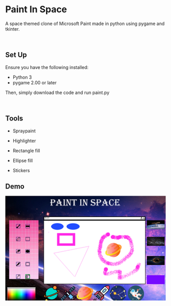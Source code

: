 # Paint In Space
A space themed clone of Microsoft Paint made in python using pygame and tkinter.

<br>

## Set Up
Ensure you have the following installed:
* Python 3
* pygame 2.00 or later

Then, simply download the code and run paint.py

<br>

## Tools

* Spraypaint

* Highlighter

* Rectangle fill

* Ellipse fill

* Stickers

## Demo
![Demo](demo_assets/demo_screenshot.png)

